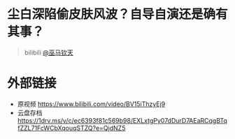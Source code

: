 # 尘白深陷偷皮肤风波？自导自演还是确有其事？
> bilibili [@巫马钦天](https://space.bilibili.com/11613035)

# 外部链接
- 原视频 https://www.bilibili.com/video/BV15iThzyEj9
- 云盘存档 https://1drv.ms/v/c/ec6393f81c569b98/EXLxtgPy07dDurD7AEaRCqgBTqfZZL71FcWCbXqouqSTZQ?e=QjdNZ5
